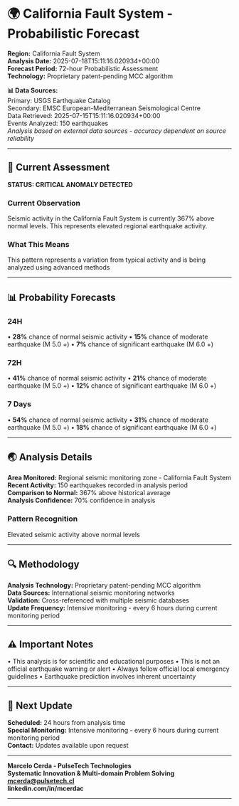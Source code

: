# 🌍 California Fault System - Probabilistic Forecast

**Region:** California Fault System  
**Analysis Date:** 2025-07-18T15:11:16.020934+00:00  
**Forecast Period:** 72-hour Probabilistic Assessment  
**Technology:** Proprietary patent-pending MCC algorithm  

**📊 Data Sources:**  
Primary: USGS Earthquake Catalog  
Secondary: EMSC European-Mediterranean Seismological Centre  
Data Retrieved: 2025-07-15T15:11:16.020934+00:00  
Events Analyzed: 150 earthquakes  
*Analysis based on external data sources - accuracy dependent on source reliability*

---

## 🎯 Current Assessment

**STATUS: CRITICAL ANOMALY DETECTED**

### Current Observation
Seismic activity in the California Fault System is currently 367% above normal levels. This represents elevated regional earthquake activity.

### What This Means
This pattern represents a variation from typical activity and is being analyzed using advanced methods

---

## 📊 Probability Forecasts

### 24H
• **28%** chance of normal seismic activity
• **15%** chance of moderate earthquake (M 5.0 +)
• **7%** chance of significant earthquake (M 6.0 +)

### 72H
• **41%** chance of normal seismic activity
• **21%** chance of moderate earthquake (M 5.0 +)
• **12%** chance of significant earthquake (M 6.0 +)

### 7 Days
• **54%** chance of normal seismic activity
• **31%** chance of moderate earthquake (M 5.0 +)
• **18%** chance of significant earthquake (M 6.0 +)

---

## 🌏 Analysis Details
**Area Monitored:** Regional seismic monitoring zone - California Fault System  
**Recent Activity:** 150 earthquakes recorded in analysis period  
**Comparison to Normal:** 367% above historical average  
**Analysis Confidence:** 70% confidence in analysis  

### Pattern Recognition
Elevated seismic activity above normal levels

---

## 🔍 Methodology
**Analysis Technology:** Proprietary patent-pending MCC algorithm  
**Data Sources:** International seismic monitoring networks  
**Validation:** Cross-referenced with multiple seismic databases  
**Update Frequency:** Intensive monitoring - every 6 hours during current monitoring period  

---

## ⚠️ Important Notes
• This analysis is for scientific and educational purposes
• This is not an official earthquake warning or alert
• Always follow official local emergency guidelines
• Earthquake prediction involves inherent uncertainty

---

## 📅 Next Update
**Scheduled:** 24 hours from analysis time  
**Special Monitoring:** Intensive monitoring - every 6 hours during current monitoring period  
**Contact:** Updates available upon request  

---

**Marcelo Cerda - PulseTech Technologies**  
**Systematic Innovation & Multi-domain Problem Solving**  
**mcerda@pulsetech.cl**  
**linkedin.com/in/mcerdac**

---
